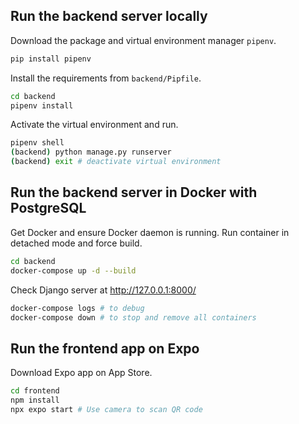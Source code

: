 ## Run the backend server locally

Download the package and virtual environment manager `pipenv`.
```bash
pip install pipenv
```

Install the requirements from `backend/Pipfile`.
```bash
cd backend
pipenv install
```

Activate the virtual environment and run.
```bash
pipenv shell
(backend) python manage.py runserver
(backend) exit # deactivate virtual environment
```

## Run the backend server in Docker with PostgreSQL

Get Docker and ensure Docker daemon is running. Run container in detached mode and force build.
```bash
cd backend
docker-compose up -d --build 
```

Check Django server at http://127.0.0.1:8000/
```bash
docker-compose logs # to debug
docker-compose down # to stop and remove all containers
```

## Run the frontend app on Expo
Download Expo app on App Store.
```bash
cd frontend
npm install
npx expo start # Use camera to scan QR code
```